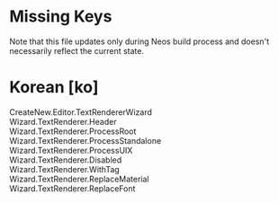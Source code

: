 # Missing Keys
Note that this file updates only during Neos build process and doesn't necessarily reflect the current state.

# Korean [ko]
CreateNew.Editor.TextRendererWizard  
Wizard.TextRenderer.Header  
Wizard.TextRenderer.ProcessRoot  
Wizard.TextRenderer.ProcessStandalone  
Wizard.TextRenderer.ProcessUIX  
Wizard.TextRenderer.Disabled  
Wizard.TextRenderer.WithTag  
Wizard.TextRenderer.ReplaceMaterial  
Wizard.TextRenderer.ReplaceFont  

